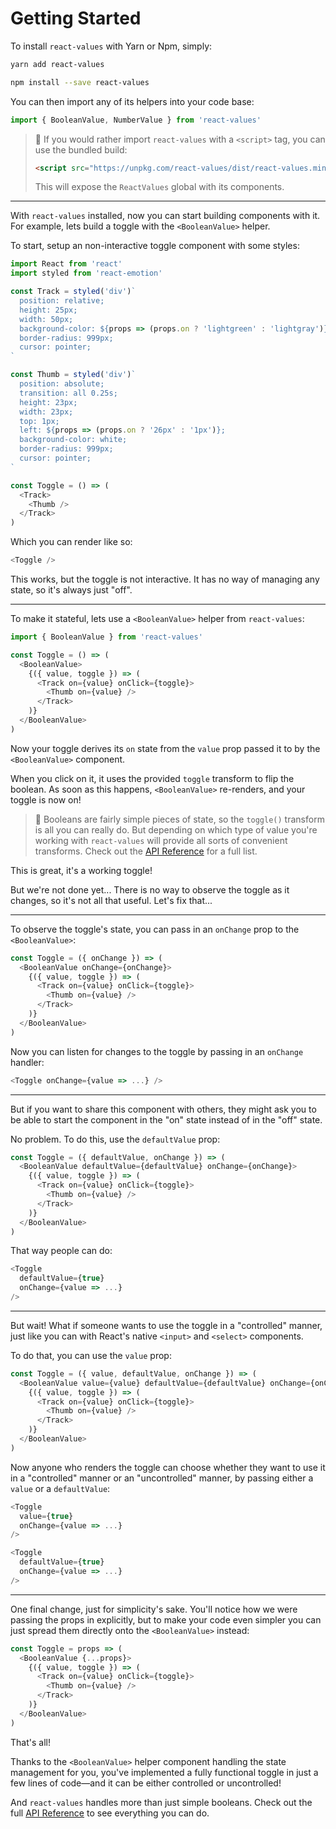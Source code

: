 # Getting Started

To install `react-values` with Yarn or Npm, simply:

```bash
yarn add react-values
```

```bash
npm install --save react-values
```

You can then import any of its helpers into your code base:

```js
import { BooleanValue, NumberValue } from 'react-values'
```

> 🤖 If you would rather import `react-values` with a `<script>` tag, you can use the bundled build:
>
> ```html
> <script src="https://unpkg.com/react-values/dist/react-values.min.js"></script>
> ```
>
> This will expose the `ReactValues` global with its components.

---

With `react-values` installed, now you can start building components with it. For example, lets build a toggle with the `<BooleanValue>` helper.

To start, setup an non-interactive toggle component with some styles:

```js
import React from 'react'
import styled from 'react-emotion'

const Track = styled('div')`
  position: relative;
  height: 25px;
  width: 50px;
  background-color: ${props => (props.on ? 'lightgreen' : 'lightgray')};
  border-radius: 999px;
  cursor: pointer;
`

const Thumb = styled('div')`
  position: absolute;
  transition: all 0.25s;
  height: 23px;
  width: 23px;
  top: 1px;
  left: ${props => (props.on ? '26px' : '1px')};
  background-color: white;
  border-radius: 999px;
  cursor: pointer;
`

const Toggle = () => (
  <Track>
    <Thumb />
  </Track>
)
```

Which you can render like so:

```js
<Toggle />
```

This works, but the toggle is not interactive. It has no way of managing any state, so it's always just "off".

---

To make it stateful, lets use a `<BooleanValue>` helper from `react-values`:

```js
import { BooleanValue } from 'react-values'

const Toggle = () => (
  <BooleanValue>
    {({ value, toggle }) => (
      <Track on={value} onClick={toggle}>
        <Thumb on={value} />
      </Track>
    )}
  </BooleanValue>
)
```

Now your toggle derives its `on` state from the `value` prop passed it to by the `<BooleanValue>` component.

When you click on it, it uses the provided `toggle` transform to flip the boolean. As soon as this happens, `<BooleanValue>` re-renders, and your toggle is now on!

> 🤖 Booleans are fairly simple pieces of state, so the `toggle()` transform is all you can really do. But depending on which type of value you're working with `react-values` will provide all sorts of convenient transforms. Check out the [API Reference](./reference.md) for a full list.

This is great, it's a working toggle!

But we're not done yet... There is no way to observe the toggle as it changes, so it's not all that useful. Let's fix that...

---

To observe the toggle's state, you can pass in an `onChange` prop to the `<BooleanValue>`:

```js
const Toggle = ({ onChange }) => (
  <BooleanValue onChange={onChange}>
    {({ value, toggle }) => (
      <Track on={value} onClick={toggle}>
        <Thumb on={value} />
      </Track>
    )}
  </BooleanValue>
)
```

Now you can listen for changes to the toggle by passing in an `onChange` handler:

```js
<Toggle onChange={value => ...} />
```

---

But if you want to share this component with others, they might ask you to be able to start the component in the "on" state instead of in the "off" state.

No problem. To do this, use the `defaultValue` prop:

```js
const Toggle = ({ defaultValue, onChange }) => (
  <BooleanValue defaultValue={defaultValue} onChange={onChange}>
    {({ value, toggle }) => (
      <Track on={value} onClick={toggle}>
        <Thumb on={value} />
      </Track>
    )}
  </BooleanValue>
)
```

That way people can do:

```js
<Toggle
  defaultValue={true}
  onChange={value => ...}
/>
```

---

But wait! What if someone wants to use the toggle in a "controlled" manner, just like you can with React's native `<input>` and `<select>` components.

To do that, you can use the `value` prop:

```js
const Toggle = ({ value, defaultValue, onChange }) => (
  <BooleanValue value={value} defaultValue={defaultValue} onChange={onChange}>
    {({ value, toggle }) => (
      <Track on={value} onClick={toggle}>
        <Thumb on={value} />
      </Track>
    )}
  </BooleanValue>
)
```

Now anyone who renders the toggle can choose whether they want to use it in a "controlled" manner or an "uncontrolled" manner, by passing either a `value` or a `defaultValue`:

```js
<Toggle
  value={true}
  onChange={value => ...}
/>

<Toggle
  defaultValue={true}
  onChange={value => ...}
/>
```

---

One final change, just for simplicity's sake. You'll notice how we were passing the props in explicitly, but to make your code even simpler you can just spread them directly onto the `<BooleanValue>` instead:

```js
const Toggle = props => (
  <BooleanValue {...props}>
    {({ value, toggle }) => (
      <Track on={value} onClick={toggle}>
        <Thumb on={value} />
      </Track>
    )}
  </BooleanValue>
)
```

That's all!

Thanks to the `<BooleanValue>` helper component handling the state management for you, you've implemented a fully functional toggle in just a few lines of code—and it can be either controlled or uncontrolled!

And `react-values` handles more than just simple booleans. Check out the full [API Reference](./reference.md) to see everything you can do.
